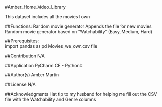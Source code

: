 #Amber_Home_Video_Library 

This dataset includes all the movies I own 

##Functions: 
Random movie generator
Appends the file for new movies 
Random movie generator based on "Watchability" (Easy, Medium, Hard)

##Prerequisites:  
import pandas as pd 
Movies_we_own.csv file

##Contribution 
N/A

##Application 
PyCharm CE - Python3 

##Author(s) 
Amber Martin

##License 
N/A

##Acknowledgments 
Hat tip to my husband for helping me fill out the CSV file with the Watchability and Genre columns
